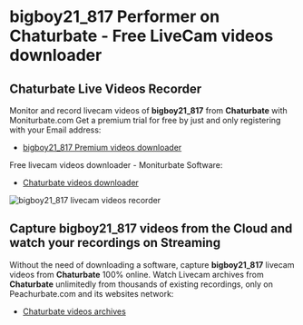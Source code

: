# bigboy21_817 Performer on Chaturbate - Free LiveCam videos downloader

## Chaturbate Live Videos Recorder

Monitor and record livecam videos of **bigboy21_817** from **Chaturbate** with Moniturbate.com
Get a premium trial for free by just and only registering with your Email address:
* [bigboy21_817 Premium videos downloader](https://moniturbate.com/request-demo-licence-key.html)

Free livecam videos downloader - Moniturbate Software:
* [Chaturbate videos downloader](https://moniturbate.com/moniturbate-download-software.html)

![bigboy21_817 livecam videos recorder](https://peachurnet.com/templates/moniturbate-software.png)


## Capture bigboy21_817 videos from the Cloud and watch your recordings on Streaming

Without the need of downloading a software, capture **bigboy21_817** livecam videos from **Chaturbate** 100% online.
Watch Livecam archives from **Chaturbate** unlimitedly from thousands of existing recordings, only on Peachurbate.com and its websites network:
* [Chaturbate videos archives](https://peachurnet.com/)